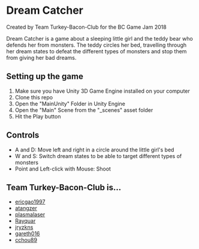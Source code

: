 # Dream Catcher
Created by Team Turkey-Bacon-Club for the BC Game Jam 2018

Dream Catcher is a game about a sleeping little girl and the teddy bear who defends her from monsters. The teddy circles her bed, travelling through her dream states to defeat the different types of monsters and stop them from giving her bad dreams.

## Setting up the game
1. Make sure you have Unity 3D Game Engine installed on your computer
2. Clone this repo
3. Open the "MainUnity" Folder in Unity Engine
4. Open the "Main" Scene from the "_scenes" asset folder
5. Hit the Play button

## Controls
* A and D: Move left and right in a circle around the little girl's bed  
* W and S: Switch dream states to be able to target different types of monsters  
* Point and Left-click with Mouse: Shoot

## Team Turkey-Bacon-Club is...
* [ericgao1997](https://github.com/ericgao1997)
* [atangzer](https://github.com/atangzer)
* [plasmalaser](https://github.com/plasmalaser)
* [Rayquar](https://github.com/Rayquar)
* [jryzkns](https://github.com/jryzkns)
* [gareth016](https://github.com/gareth016)
* [cchou89](https://github.com/cchou89)
